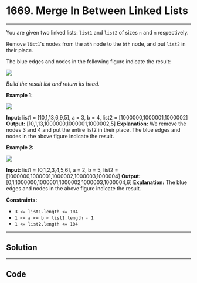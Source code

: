 # 1669. Merge In Between Linked Lists

---

You are given two linked lists: `list1` and `list2` of sizes `n` and `m` respectively.

Remove `list1`'s nodes from the `ath` node to the `bth` node, and put `list2` in their place.

The blue edges and nodes in the following figure indicate the result:

![](https://assets.leetcode.com/uploads/2020/11/05/fig1.png)

_Build the result list and return its head._

 

**Example 1:**

![](https://assets.leetcode.com/uploads/2024/03/01/ll.png)


**Input:** list1 = [10,1,13,6,9,5], a = 3, b = 4, list2 = [1000000,1000001,1000002]
**Output:** [10,1,13,1000000,1000001,1000002,5]
**Explanation:** We remove the nodes 3 and 4 and put the entire list2 in their place. The blue edges and nodes in the above figure indicate the result.


**Example 2:**

![](https://assets.leetcode.com/uploads/2020/11/05/merge_linked_list_ex2.png)


**Input:** list1 = [0,1,2,3,4,5,6], a = 2, b = 5, list2 = [1000000,1000001,1000002,1000003,1000004]
**Output:** [0,1,1000000,1000001,1000002,1000003,1000004,6]
**Explanation:** The blue edges and nodes in the above figure indicate the result.


 

**Constraints:**

  * `3 <= list1.length <= 104`
  * `1 <= a <= b < list1.length - 1`
  * `1 <= list2.length <= 104`

---

## Solution



---

## Code
```python


```